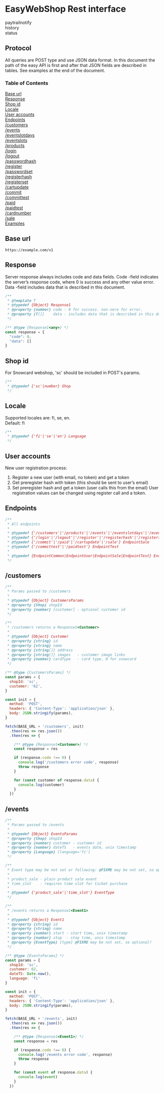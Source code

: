 # EasyWebShop Rest interface
paytrailnotify\
history\
status

## Protocol
All queries are POST type and use JSON data format.
In this document the path of the easy API is first and
after that JSON fields are described in tables.
See examples at the end of the document.


### Table of Contents
[Base url](#base-url)\
[Response](#response)\
[Shop id](#shop-id)\
[Locale](#locale)\
[User accounts](#user-accounts)\
[Endpoints](#endpoints)\
[/customers](#/customers)\
[/events](#/events)\
[/eventslotdays](#/eventslotdays)\
[/eventslots](#/eventslots)\
[/products](#/products)\
[/login](#/login)\
[/logout](#/logout)\
[/passwordhash](#/passwordhash)\
[/register](#/register)\
[/passwordset](#/passwordset)\
[/registerhash](#/registerhash)\
[/registerset](#/registerset)\
[/cartupdate](#/cartupdate)\
[/commit](#/commit)\
[/committest](#/committest)\
[/paid](#/paid)\
[/paidtest](#/paidtest)\
[/cardnumber](#/cardnumber)\
[/sale](#/sale)\
[Examples](#examples)


## Base url
`https://example.com/v1`


## Response

Server response always includes code and data fields. Code -field indicates the server’s response code, where 0 is success and any other value error. Data -field includes data that is described in this document.

```javascript
/**
 * @template T
 * @typedef {Object} Response1
 * @property {number} code - 0 for success. non-zero for error.
 * @property {T[]}    data - includes data that is described in this document.
 */

/** @type {Response1<any>} */
const response = {
  "code": 0,
  "data": []
}
```

## Shop id

For Snowcard webshop, 'sc' should be included in POST's params.

```javascript
/**
 * @typedef {'sc'|number} Shop
 */
```

## Locale

Supported locales are: fi, se, en.\
Default: fi

```javascript
/**
 * @typedef {'fi'|'se'|'en'} Language
 */
```

## User accounts

New user registration process:
1. Register a new user (with email, no token) and get a token
2. Get preregister hash with token (this should be sent to user’s email)
3. Set preregister hash and get a token (user calls this from the email)
User registration values can be changed using register call and a token.


## Endpoints

```javascript
/**
 * All endpoints
 *
 * @typedef {'/customers'|'/products'|'/events'|'/eventslotdays'|'/eventslots'|'/cardnumber'} EndpointCommon
 * @typedef {'/login'|'/logout'|'/register'|'/registerhash'|'/registerset'|'/passwordhash'|'/passwordset'} EndpointUser
 * @typedef {'/commit'|'/paid'|'/cartupdate'|'/sale'} EndpointSale
 * @typedef {'/committest'|'/paidtest'} EndpointTest
 *
 * @typedef {EndpointCommon|EndpointUser|EndpointSale|EndpointTest} Endpoint
 */
```

## /customers

```javascript
/**
 * Params passed to /customers
 *
 * @typedef {Object} CustomersParams
 * @property {Shop} shopId
 * @property {number} [customer] - optional customer id
 */

/**
 * /customers returns a Response1<Customer>
 *
 * @typedef {Object} Customer
 * @property {string} id
 * @property {string} name
 * @property {string[]} address
 * @property {string[]} images   - customer image links
 * @property {number} cardType   - card type, 0 for snowcard
 */

/** @type {CustomersParams} */
const params = {
  shopId: 'sc',
  customer: '62',
}

const init = {
  method: 'POST',
  headers: { 'Content-Type': 'application/json' },
  body: JSON.stringify(params),
}

fetch(BASE_URL + '/customers', init)
  .then(res => res.json())
  .then(res => {

    /** @type {Response1<Customer>} */
    const response = res

    if (response.code !== 0) {
      console.log('/customers error code', response)
      throw response
    }

    for (const customer of response.data) {
      console.log(customer)
    }
  })
```

## /events

```javascript
/**
 * Params passed to /events
 *
 * @typedef {Object} EventsParams
 * @property {Shop} shopId
 * @property {number} customer - customer id
 * @property {number} dateTS   - events date, unix timestamp
 * @property {Language} [language='fi']
 */

/**
 * Event type may be not set or following: @FIXME may be not set, so optional?
 *
 * product_sale - plain product sale event
 * time_slot    - requires time slot for ticket purchase
 *
 * @typedef {'product_sale'|'time_slot'} EventType
 */

/**
 * /events returns a Response1<Event1>
 *
 * @typedef {Object} Event1
 * @property {string} id
 * @property {string} name
 * @property {number} start - start time, unix timestamp
 * @property {number} stop  - stop time, unix timestamp
 * @property {EventType} [type] @FIXME may be not set, so optional?
 */

/** @type {EventsParams} */
const params = {
  shopId: 'sc',
  customer: 62,
  dateTS: Date.now(),
  language: 'fi'
}

const init = {
  method: 'POST',
  headers: { 'Content-Type': 'application/json' },
  body: JSON.stringify(params),
}

fetch(BASE_URL + '/events', init)
  .then(res => res.json())
  .then(res => {

    /** @type {Response1<Event1>} */
    const response = res

    if (response.code !== 0) {
      console.log('/events error code', response)
      throw response
    }

    for (const event of response.data) {
      console.log(event)
    }
  })
```

